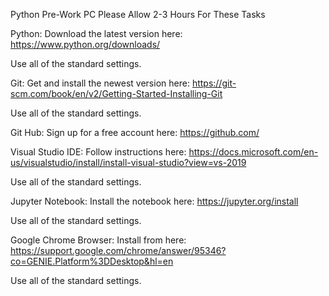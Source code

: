 
Python Pre-Work PC
Please Allow 2-3 Hours For These Tasks

Python: Download the latest version here: https://www.python.org/downloads/

Use all of the standard settings.

Git: Get and install the newest version here: https://git-scm.com/book/en/v2/Getting-Started-Installing-Git

Use all of the standard settings.

Git Hub: Sign up for a free account here: https://github.com/

Visual Studio IDE:  Follow instructions here: https://docs.microsoft.com/en-us/visualstudio/install/install-visual-studio?view=vs-2019

Use all of the standard settings.

Jupyter Notebook: Install the notebook here: https://jupyter.org/install

Use all of the standard settings.

Google Chrome Browser: Install from here: https://support.google.com/chrome/answer/95346?co=GENIE.Platform%3DDesktop&hl=en

Use all of the standard settings.








